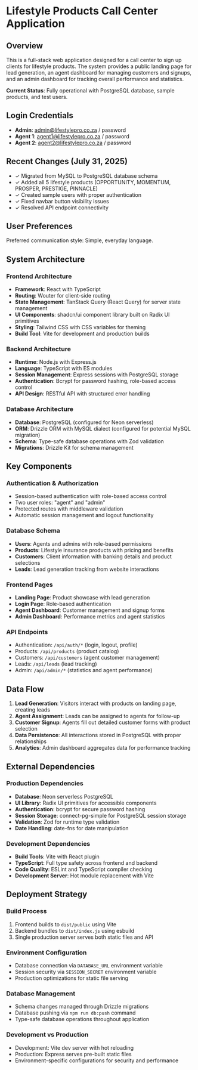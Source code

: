 # Lifestyle Products Call Center Application

## Overview

This is a full-stack web application designed for a call center to sign up clients for lifestyle products. The system provides a public landing page for lead generation, an agent dashboard for managing customers and signups, and an admin dashboard for tracking overall performance and statistics.

**Current Status**: Fully operational with PostgreSQL database, sample products, and test users.

## Login Credentials
- **Admin**: admin@lifestylepro.co.za / password
- **Agent 1**: agent1@lifestylepro.co.za / password  
- **Agent 2**: agent2@lifestylepro.co.za / password

## Recent Changes (July 31, 2025)
- ✓ Migrated from MySQL to PostgreSQL database schema
- ✓ Added all 5 lifestyle products (OPPORTUNITY, MOMENTUM, PROSPER, PRESTIGE, PINNACLE)
- ✓ Created sample users with proper authentication
- ✓ Fixed navbar button visibility issues
- ✓ Resolved API endpoint connectivity

## User Preferences

Preferred communication style: Simple, everyday language.

## System Architecture

### Frontend Architecture
- **Framework**: React with TypeScript
- **Routing**: Wouter for client-side routing
- **State Management**: TanStack Query (React Query) for server state management
- **UI Components**: shadcn/ui component library built on Radix UI primitives
- **Styling**: Tailwind CSS with CSS variables for theming
- **Build Tool**: Vite for development and production builds

### Backend Architecture
- **Runtime**: Node.js with Express.js
- **Language**: TypeScript with ES modules
- **Session Management**: Express sessions with PostgreSQL storage
- **Authentication**: Bcrypt for password hashing, role-based access control
- **API Design**: RESTful API with structured error handling

### Database Architecture
- **Database**: PostgreSQL (configured for Neon serverless)
- **ORM**: Drizzle ORM with MySQL dialect (configured for potential MySQL migration)
- **Schema**: Type-safe database operations with Zod validation
- **Migrations**: Drizzle Kit for schema management

## Key Components

### Authentication & Authorization
- Session-based authentication with role-based access control
- Two user roles: "agent" and "admin"
- Protected routes with middleware validation
- Automatic session management and logout functionality

### Database Schema
- **Users**: Agents and admins with role-based permissions
- **Products**: Lifestyle insurance products with pricing and benefits
- **Customers**: Client information with banking details and product selections
- **Leads**: Lead generation tracking from website interactions

### Frontend Pages
- **Landing Page**: Product showcase with lead generation
- **Login Page**: Role-based authentication
- **Agent Dashboard**: Customer management and signup forms
- **Admin Dashboard**: Performance metrics and agent statistics

### API Endpoints
- Authentication: `/api/auth/*` (login, logout, profile)
- Products: `/api/products` (product catalog)
- Customers: `/api/customers` (agent customer management)
- Leads: `/api/leads` (lead tracking)
- Admin: `/api/admin/*` (statistics and agent performance)

## Data Flow

1. **Lead Generation**: Visitors interact with products on landing page, creating leads
2. **Agent Assignment**: Leads can be assigned to agents for follow-up
3. **Customer Signup**: Agents fill out detailed customer forms with product selection
4. **Data Persistence**: All interactions stored in PostgreSQL with proper relationships
5. **Analytics**: Admin dashboard aggregates data for performance tracking

## External Dependencies

### Production Dependencies
- **Database**: Neon serverless PostgreSQL
- **UI Library**: Radix UI primitives for accessible components
- **Authentication**: bcrypt for secure password hashing
- **Session Storage**: connect-pg-simple for PostgreSQL session storage
- **Validation**: Zod for runtime type validation
- **Date Handling**: date-fns for date manipulation

### Development Dependencies
- **Build Tools**: Vite with React plugin
- **TypeScript**: Full type safety across frontend and backend
- **Code Quality**: ESLint and TypeScript compiler checking
- **Development Server**: Hot module replacement with Vite

## Deployment Strategy

### Build Process
1. Frontend builds to `dist/public` using Vite
2. Backend bundles to `dist/index.js` using esbuild
3. Single production server serves both static files and API

### Environment Configuration
- Database connection via `DATABASE_URL` environment variable
- Session security via `SESSION_SECRET` environment variable
- Production optimizations for static file serving

### Database Management
- Schema changes managed through Drizzle migrations
- Database pushing via `npm run db:push` command
- Type-safe database operations throughout application

### Development vs Production
- Development: Vite dev server with hot reloading
- Production: Express serves pre-built static files
- Environment-specific configurations for security and performance